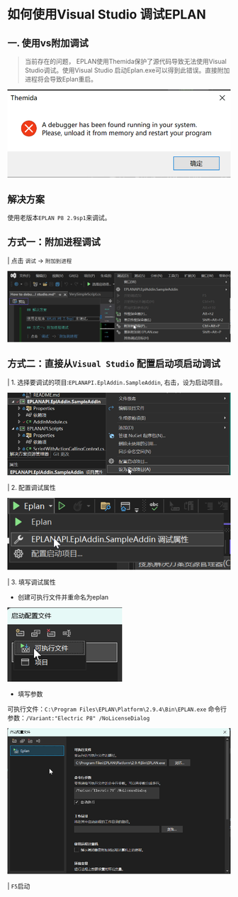 ﻿# 如何使用Visual Studio 调试EPLAN

## 一. 使用vs附加调试

> 当前存在的问题， EPLAN使用Themida保护了源代码导致无法使用Visual Studio调试。使用Visual Studio 启动Eplan.exe可以得到此错误。直接附加进程将会导致Eplan重启。

![debugger error](Images/debugger.png)

## 解决方案

使用老版本`EPLAN P8 2.9sp1`来调试。

## 方式一：附加进程调试

| 点击 `调试` -> `附加到进程`

![](Images/attch-to-eplan.png)

## 方式二：直接从`Visual Studio` 配置启动项启动调试

| 1. 选择要调试的项目:`EPLANAPI.EplAddin.SampleAddin`, 右击，设为启动项目。

![](Images/set-addin-as-start-project.png)

| 2. 配置调试属性

![](Images/config-debug-properties.png)

| 3. 填写调试属性

* 创建可执行文件并重命名为eplan

![](Images/create-exe-file.png)

* 填写参数

可执行文件：`C:\Program Files\EPLAN\Platform\2.9.4\Bin\EPLAN.exe`
命令行参数：`/Variant:"Electric P8" /NoLicenseDialog`

![](Images/debug-properties.png)

| `F5`启动